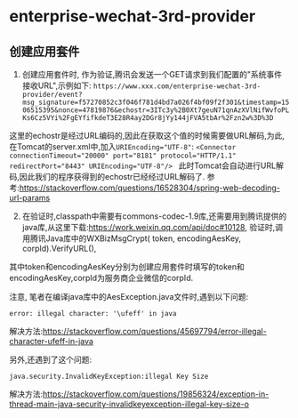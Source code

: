 # enterprise-wechat-3rd-provider


## 创建应用套件
1. 创建应用套件时, 作为验证,腾讯会发送一个GET请求到我们配置的"系统事件接收URL",示例如下:
`https://www.xxx.com/enterprise-wechat-3rd-provider/event?msg_signature=f57270852c3f046f781d4bd7a026f4bf09f2f301&timestamp=1506515395&nonce=47819876&echostr=3ITc3y%2B0Xt7geuN71qnAzXVlNifWvfoPLKs6Cz5VYi%2FgEYfifkdeT3E28R4ay2DGr8jYy144jFVA5tbAr%2Fzn2w%3D%3D`

这里的echostr是经过URL编码的,因此在获取这个值的时候需要做URL解码,为此,在Tomcat的server.xml中,加入`URIEncoding="UTF-8"`:
`<Connector connectionTimeout="20000" port="8181" protocol="HTTP/1.1" redirectPort="8443" URIEncoding="UTF-8"/> `
此时Tomcat会自动进行URL解码,因此我们的程序获得到的echostr已经经过URL解码了.
参考:https://stackoverflow.com/questions/16528304/spring-web-decoding-url-params

2. 在验证时,classpath中需要有commons-codec-1.9库,还需要用到腾讯提供的java库,从这里下载:https://work.weixin.qq.com/api/doc#10128,
验证时,调用腾讯Java库中的WXBizMsgCrypt( token,  encodingAesKey,  corpId).VerifyURL(),

其中token和encodingAesKey分别为创建应用套件时填写的token和encodingAesKey,corpId为服务商企业微信的corpId.

注意, 笔者在编译java库中的AesException.java文件时,遇到以下问题:

`error: illegal character: '\ufeff' in java`

解决方法:https://stackoverflow.com/questions/45697794/error-illegal-character-ufeff-in-java

另外,还遇到了这个问题:

`java.security.InvalidKeyException:illegal Key Size`

解决方法:https://stackoverflow.com/questions/19856324/exception-in-thread-main-java-security-invalidkeyexception-illegal-key-size-o